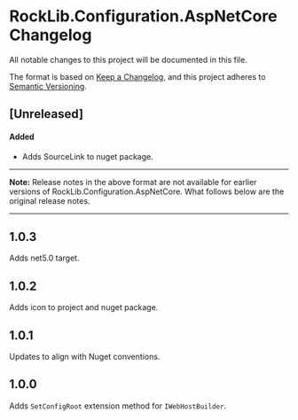 # RockLib.Configuration.AspNetCore Changelog

All notable changes to this project will be documented in this file.

The format is based on [Keep a Changelog](https://keepachangelog.com/en/1.0.0/),
and this project adheres to [Semantic Versioning](https://semver.org/spec/v2.0.0.html).

## [Unreleased]

#### Added

- Adds SourceLink to nuget package.

----

**Note:** Release notes in the above format are not available for earlier versions of
RockLib.Configuration.AspNetCore. What follows below are the original release notes.

----

## 1.0.3

Adds net5.0 target.

## 1.0.2

Adds icon to project and nuget package.

## 1.0.1

Updates to align with Nuget conventions.

## 1.0.0

Adds `SetConfigRoot` extension method for `IWebHostBuilder`.
